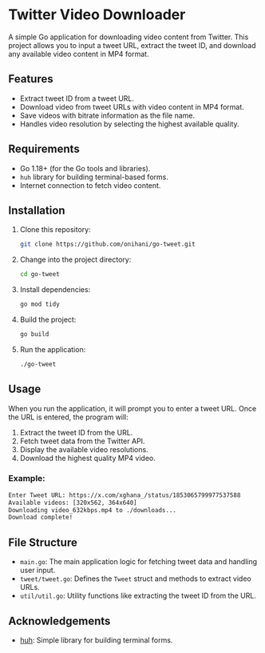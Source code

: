 
# Twitter Video Downloader

A simple Go application for downloading video content from Twitter. This project allows you to input a tweet URL, extract the tweet ID, and download any available video content in MP4 format.

## Features

- Extract tweet ID from a tweet URL.
- Download video from tweet URLs with video content in MP4 format.
- Save videos with bitrate information as the file name.
- Handles video resolution by selecting the highest available quality.

## Requirements

- Go 1.18+ (for the Go tools and libraries).
- `huh` library for building terminal-based forms.
- Internet connection to fetch video content.

## Installation

1. Clone this repository:
   ```bash
   git clone https://github.com/onihani/go-tweet.git
   ```

2. Change into the project directory:
   ```bash
   cd go-tweet
   ```

3. Install dependencies:
   ```bash
   go mod tidy
   ```

4. Build the project:
   ```bash
   go build
   ```

5. Run the application:
   ```bash
   ./go-tweet
   ```

## Usage

When you run the application, it will prompt you to enter a tweet URL. Once the URL is entered, the program will:

1. Extract the tweet ID from the URL.
2. Fetch tweet data from the Twitter API.
3. Display the available video resolutions.
4. Download the highest quality MP4 video.

### Example:

```bash
Enter Tweet URL: https://x.com/xghana_/status/1853065799977537588
Available videos: [320x562, 364x640]
Downloading video_632kbps.mp4 to ./downloads...
Download complete!
```

## File Structure

- `main.go`: The main application logic for fetching tweet data and handling user input.
- `tweet/tweet.go`: Defines the `Tweet` struct and methods to extract video URLs.
- `util/util.go`: Utility functions like extracting the tweet ID from the URL.


## Acknowledgements

- [huh](https://github.com/charmbracelet/huh): Simple library for building terminal forms.